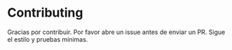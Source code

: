 # Contributing

Gracias por contribuir. Por favor abre un issue antes de enviar un PR. Sigue el estilo y pruebas mínimas.
